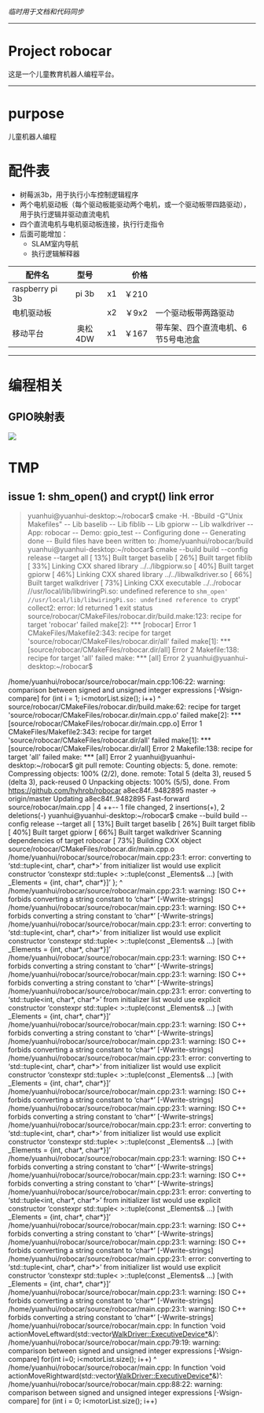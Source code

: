 *临时用于文档和代码同步*

---

# Project robocar

这是一个儿童教育机器人编程平台。



---

# purpose
儿童机器人编程

# 配件表

- 树莓派3b，用于执行小车控制逻辑程序
- 两个电机驱动板（每个驱动板能驱动两个电机，或一个驱动板带四路驱动），用于执行逻辑并驱动直流电机
- 四个直流电机与电机驱动板连接，执行行走指令
- 后面可能增加：
  - SLAM室内导航
  - 执行逻辑解释器




| 配件名             |  型号   |      |   价格 |                    |
| --------------- | :---: | ---- | ---: | ------------------ |
| raspberry pi 3b | pi 3b | x1   | ￥210 |                    |
| 电机驱动板           |       | x2   | ￥9x2 | 一个驱动板带两路驱动         |
| 移动平台            | 奥松4DW | x1   | ￥167 | 带车架、四个直流电机、6节5号电池盒 |







---

# 编程相关

## GPIO映射表

![](https://raw.github.com/hyhrob/robocar/deploy/images/RaspberryPiGPIOPins.png)


# TMP
## issue 1: shm_open() and crypt() link error
> yuanhui@yuanhui-desktop:~/robocar$ cmake -H. -Bbuild -G"Unix Makefiles"
> -- Lib baselib
> -- Lib fiblib
> -- Lib gpiorw
> -- Lib walkdriver
> -- App: robocar
> -- Demo: gpio_test
> -- Configuring done
> -- Generating done
> -- Build files have been written to: /home/yuanhui/robocar/build
> yuanhui@yuanhui-desktop:~/robocar$ cmake --build build --config release --target all
> [ 13%] Built target baselib
> [ 26%] Built target fiblib
> [ 33%] Linking CXX shared library ../../libgpiorw.so
> [ 40%] Built target gpiorw
> [ 46%] Linking CXX shared library ../../libwalkdriver.so
> [ 66%] Built target walkdriver
> [ 73%] Linking CXX executable ../../robocar
> //usr/local/lib/libwiringPi.so: undefined reference to `shm_open'
> //usr/local/lib/libwiringPi.so: undefined reference to `crypt'
> collect2: error: ld returned 1 exit status
> source/robocar/CMakeFiles/robocar.dir/build.make:123: recipe for target 'robocar' failed
> make[2]: *** [robocar] Error 1
> CMakeFiles/Makefile2:343: recipe for target 'source/robocar/CMakeFiles/robocar.dir/all' failed
> make[1]: *** [source/robocar/CMakeFiles/robocar.dir/all] Error 2
> Makefile:138: recipe for target 'all' failed
> make: *** [all] Error 2
> yuanhui@yuanhui-desktop:~/robocar$ 
>



/home/yuanhui/robocar/source/robocar/main.cpp:106:22: warning: comparison between signed and unsigned integer expressions [-Wsign-compare]
     for (int i = 1; i<motorList.size(); i++)
                      ^
source/robocar/CMakeFiles/robocar.dir/build.make:62: recipe for target 'source/robocar/CMakeFiles/robocar.dir/main.cpp.o' failed
make[2]: *** [source/robocar/CMakeFiles/robocar.dir/main.cpp.o] Error 1
CMakeFiles/Makefile2:343: recipe for target 'source/robocar/CMakeFiles/robocar.dir/all' failed
make[1]: *** [source/robocar/CMakeFiles/robocar.dir/all] Error 2
Makefile:138: recipe for target 'all' failed
make: *** [all] Error 2
yuanhui@yuanhui-desktop:~/robocar$ git pull
remote: Counting objects: 5, done.
remote: Compressing objects: 100% (2/2), done.
remote: Total 5 (delta 3), reused 5 (delta 3), pack-reused 0
Unpacking objects: 100% (5/5), done.
From https://github.com/hyhrob/robocar
   a8ec84f..9482895  master     -> origin/master
Updating a8ec84f..9482895
Fast-forward
 source/robocar/main.cpp | 4 ++--
 1 file changed, 2 insertions(+), 2 deletions(-)
yuanhui@yuanhui-desktop:~/robocar$ cmake --build build --config release --target all
[ 13%] Built target baselib
[ 26%] Built target fiblib
[ 40%] Built target gpiorw
[ 66%] Built target walkdriver
Scanning dependencies of target robocar
[ 73%] Building CXX object source/robocar/CMakeFiles/robocar.dir/main.cpp.o
/home/yuanhui/robocar/source/robocar/main.cpp:23:1: error: converting to ‘std::tuple<int, char*, char*>’ from initializer list would use explicit constructor ‘constexpr std::tuple< <template-parameter-1-1> >::tuple(const _Elements& ...) [with _Elements = {int, char*, char*}]’
 };
 ^
/home/yuanhui/robocar/source/robocar/main.cpp:23:1: warning: ISO C++ forbids converting a string constant to ‘char*’ [-Wwrite-strings]
/home/yuanhui/robocar/source/robocar/main.cpp:23:1: warning: ISO C++ forbids converting a string constant to ‘char*’ [-Wwrite-strings]
/home/yuanhui/robocar/source/robocar/main.cpp:23:1: error: converting to ‘std::tuple<int, char*, char*>’ from initializer list would use explicit constructor ‘constexpr std::tuple< <template-parameter-1-1> >::tuple(const _Elements& ...) [with _Elements = {int, char*, char*}]’
/home/yuanhui/robocar/source/robocar/main.cpp:23:1: warning: ISO C++ forbids converting a string constant to ‘char*’ [-Wwrite-strings]
/home/yuanhui/robocar/source/robocar/main.cpp:23:1: warning: ISO C++ forbids converting a string constant to ‘char*’ [-Wwrite-strings]
/home/yuanhui/robocar/source/robocar/main.cpp:23:1: error: converting to ‘std::tuple<int, char*, char*>’ from initializer list would use explicit constructor ‘constexpr std::tuple< <template-parameter-1-1> >::tuple(const _Elements& ...) [with _Elements = {int, char*, char*}]’
/home/yuanhui/robocar/source/robocar/main.cpp:23:1: warning: ISO C++ forbids converting a string constant to ‘char*’ [-Wwrite-strings]
/home/yuanhui/robocar/source/robocar/main.cpp:23:1: warning: ISO C++ forbids converting a string constant to ‘char*’ [-Wwrite-strings]
/home/yuanhui/robocar/source/robocar/main.cpp:23:1: error: converting to ‘std::tuple<int, char*, char*>’ from initializer list would use explicit constructor ‘constexpr std::tuple< <template-parameter-1-1> >::tuple(const _Elements& ...) [with _Elements = {int, char*, char*}]’
/home/yuanhui/robocar/source/robocar/main.cpp:23:1: warning: ISO C++ forbids converting a string constant to ‘char*’ [-Wwrite-strings]
/home/yuanhui/robocar/source/robocar/main.cpp:23:1: warning: ISO C++ forbids converting a string constant to ‘char*’ [-Wwrite-strings]
/home/yuanhui/robocar/source/robocar/main.cpp:23:1: error: converting to ‘std::tuple<int, char*, char*>’ from initializer list would use explicit constructor ‘constexpr std::tuple< <template-parameter-1-1> >::tuple(const _Elements& ...) [with _Elements = {int, char*, char*}]’
/home/yuanhui/robocar/source/robocar/main.cpp:23:1: warning: ISO C++ forbids converting a string constant to ‘char*’ [-Wwrite-strings]
/home/yuanhui/robocar/source/robocar/main.cpp:23:1: warning: ISO C++ forbids converting a string constant to ‘char*’ [-Wwrite-strings]
/home/yuanhui/robocar/source/robocar/main.cpp:23:1: error: converting to ‘std::tuple<int, char*, char*>’ from initializer list would use explicit constructor ‘constexpr std::tuple< <template-parameter-1-1> >::tuple(const _Elements& ...) [with _Elements = {int, char*, char*}]’
/home/yuanhui/robocar/source/robocar/main.cpp:23:1: warning: ISO C++ forbids converting a string constant to ‘char*’ [-Wwrite-strings]
/home/yuanhui/robocar/source/robocar/main.cpp:23:1: warning: ISO C++ forbids converting a string constant to ‘char*’ [-Wwrite-strings]
/home/yuanhui/robocar/source/robocar/main.cpp:23:1: error: converting to ‘std::tuple<int, char*, char*>’ from initializer list would use explicit constructor ‘constexpr std::tuple< <template-parameter-1-1> >::tuple(const _Elements& ...) [with _Elements = {int, char*, char*}]’
/home/yuanhui/robocar/source/robocar/main.cpp:23:1: warning: ISO C++ forbids converting a string constant to ‘char*’ [-Wwrite-strings]
/home/yuanhui/robocar/source/robocar/main.cpp:23:1: warning: ISO C++ forbids converting a string constant to ‘char*’ [-Wwrite-strings]
/home/yuanhui/robocar/source/robocar/main.cpp: In function ‘void actionMoveLeftward(std::vector<WalkDriver::ExecutiveDevice*>&)’:
/home/yuanhui/robocar/source/robocar/main.cpp:79:19: warning: comparison between signed and unsigned integer expressions [-Wsign-compare]
     for(int i=0; i<motorList.size(); i++)
                   ^
/home/yuanhui/robocar/source/robocar/main.cpp: In function ‘void actionMoveRightward(std::vector<WalkDriver::ExecutiveDevice*>&)’:
/home/yuanhui/robocar/source/robocar/main.cpp:88:22: warning: comparison between signed and unsigned integer expressions [-Wsign-compare]
     for (int i = 0; i<motorList.size(); i++)


